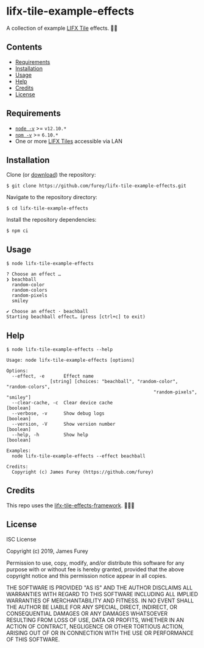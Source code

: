 # lifx-tile-example-effects

A collection of example [LIFX Tile](https://www.lifx.com/collections/creative-tiles) effects. 💁‍💡

## Contents

- [Requirements](#requirements)
- [Installation](#installation)
- [Usage](#usage)
- [Help](#help)
- [Credits](#credits)
- [License](#license)

## Requirements

- [`node -v`](https://nodejs.org/en/download/current/) >= `v12.10.*`
- [`npm -v`](https://www.npmjs.com/get-npm) >= `6.10.*`
- One or more [LIFX Tiles](https://www.lifx.com/collections/creative-tiles) accessible via LAN

## Installation

Clone (or [download](https://github.com/furey/lifx-tile-example-effects/archive/master.zip)) the repository:

```console
$ git clone https://github.com/furey/lifx-tile-example-effects.git
```

Navigate to the repository directory:

```console
$ cd lifx-tile-example-effects
```

Install the repository dependencies:

```console
$ npm ci
```

## Usage

```console
$ node lifx-tile-example-effects

? Choose an effect …
❯ beachball
  random-color
  random-colors
  random-pixels
  smiley

✔ Choose an effect · beachball
Starting beachball effect… (press [ctrl+c] to exit)
```

## Help

```console
$ node lifx-tile-example-effects --help

Usage: node lifx-tile-example-effects [options]

Options:
  --effect, -e       Effect name
                [string] [choices: "beachball", "random-color", "random-colors",
                                                      "random-pixels", "smiley"]
  --clear-cache, -c  Clear device cache                                [boolean]
  --verbose, -v      Show debug logs                                   [boolean]
  --version, -V      Show version number                               [boolean]
  --help, -h         Show help                                         [boolean]

Examples:
  node lifx-tile-example-effects --effect beachball

Credits:
  Copyright (c) James Furey (https://github.com/furey)
```

## Credits

This repo uses the [lifx-tile-effects-framework](https://github.com/furey/lifx-tile-effects-framework). 👨‍🔬💡

## License

ISC License

Copyright (c) 2019, James Furey

Permission to use, copy, modify, and/or distribute this software for any
purpose with or without fee is hereby granted, provided that the above
copyright notice and this permission notice appear in all copies.

THE SOFTWARE IS PROVIDED "AS IS" AND THE AUTHOR DISCLAIMS ALL WARRANTIES
WITH REGARD TO THIS SOFTWARE INCLUDING ALL IMPLIED WARRANTIES OF
MERCHANTABILITY AND FITNESS. IN NO EVENT SHALL THE AUTHOR BE LIABLE FOR
ANY SPECIAL, DIRECT, INDIRECT, OR CONSEQUENTIAL DAMAGES OR ANY DAMAGES
WHATSOEVER RESULTING FROM LOSS OF USE, DATA OR PROFITS, WHETHER IN AN
ACTION OF CONTRACT, NEGLIGENCE OR OTHER TORTIOUS ACTION, ARISING OUT OF
OR IN CONNECTION WITH THE USE OR PERFORMANCE OF THIS SOFTWARE.
